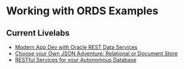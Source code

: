 # Working with ORDS Examples

## Current Livelabs

- [Modern App Dev with Oracle REST Data Services](https://apexapps.oracle.com/pls/apex/dbpm/r/livelabs/view-workshop?wid=815&clear=180&session=109157054651263)
- [Choose your Own JSON Adventure: Relational or Document Store](https://apexapps.oracle.com/pls/apex/dbpm/r/livelabs/view-workshop?wid=813&clear=180&session=109157054651263)
- [RESTful Services for your Autonomous Database](https://apexapps.oracle.com/pls/apex/dbpm/r/livelabs/view-workshop?wid=578&clear=180&session=109157054651263)